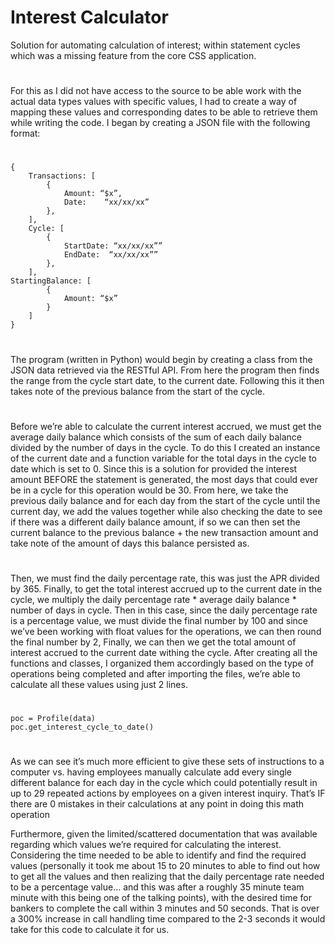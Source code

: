 # Interest Calculator

Solution for automating calculation of interest; within statement cycles which was a missing feature from the core CSS application.
#
For this as I did not have access to the source to be able work with the actual data types values with specific values, I had to create a way of mapping these values and corresponding dates to be able to retrieve them while writing the code.
I began by creating a JSON file with the following format:
#
```
{
	Transactions: [
		{	
			Amount: “$x”,
			Date:	 “xx/xx/xx”
		},
	],
	Cycle: [
		{
			StartDate: “xx/xx/xx””
			EndDate:  “xx/xx/xx””
        },
    ],
StartingBalance: [
	    {
		    Amount: “$x”
	    }
    ]
}
```
#
The program (written in Python) would begin by creating a class from the JSON data retrieved via the RESTful API. From here the program then finds the range from the cycle start date, to the current date. Following this it then takes note of the previous balance from the start of the cycle.
#
Before we’re able to calculate the current interest accrued, we must get the average daily balance which consists of the sum of each daily balance divided by the number of days in the cycle. To do this I created an instance of the current date and a function variable for the total days in the cycle to date which is set to 0. Since this is a solution for provided the interest amount BEFORE the statement is generated, the most days that could ever be in a cycle for this operation would be 30. 
From here, we take the previous daily balance and for each day from the start of the cycle until the current day, we add the values together while also checking the date to see if there was a different daily balance amount, if so we can then set the current balance to the previous balance + the new transaction amount and take note of the amount of days this balance persisted as. 
#
Then, we must find the daily percentage rate, this was just the APR divided by 365. Finally, to get the total interest accrued up to the current date in the cycle, we multiply the daily percentage rate * average daily balance * number of days in cycle. Then in this case, since the daily percentage rate is a percentage value, we must divide the final number by 100 and since we’ve been working with float values for the operations, we can then round the final number by 2, 
Finally, we can then we get the total amount of interest accrued to the current date withing the cycle. After creating all the functions and classes, I organized them accordingly based on the type of operations being completed and after importing the files, we’re able to calculate all these values using just 2 lines.
#
```
poc = Profile(data)
poc.get_interest_cycle_to_date()
``` 
#
As we can see it’s much more efficient to give these sets of instructions to a computer vs. having employees manually calculate add every single different balance for each day in the cycle which could potentially result in up to 29 repeated actions by employees on a given interest inquiry. That’s IF there are 0 mistakes in their calculations at any point in doing this math operation 

Furthermore, given the limited/scattered documentation that was available regarding which values we’re required for calculating the interest. Considering the time needed to be able to identify and find the required values (personally it took me about 15 to 20 minutes to able to find out how to get all the values and then realizing that the daily percentage rate needed to be a percentage value… and this was after a roughly 35 minute team minute with this being one of the talking points), with the desired time for bankers to complete the call within 3 minutes and 50 seconds. That is over a 300% increase in call handling time compared to the 2-3 seconds it would take for this code to calculate it for us.

